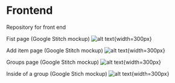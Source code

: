 # Frontend
Repository for front end


Fist page (Google Stitch mockup)
![alt text](my_items.png?raw=true "first page"){width=300px}

Add item page (Google Stitch mockup)
![alt text](add_item.png?raw=true "add item page"){width=300px}


Groups page (Google Stitch mockup)
![alt text](groups.png?raw=true "my groups page"){width=300px}

Inside of a group (Google Stich mockup)
![alt text](Soccer_team_group.png?raw=true "group: soccer teams items page"){width=300px}
